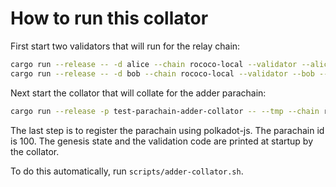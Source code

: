 # How to run this collator

First start two validators that will run for the relay chain:
```sh
cargo run --release -- -d alice --chain rococo-local --validator --alice --port 50551
cargo run --release -- -d bob --chain rococo-local --validator --bob --port 50552
```

Next start the collator that will collate for the adder parachain:
```sh
cargo run --release -p test-parachain-adder-collator -- --tmp --chain rococo-local --port 50553
```

The last step is to register the parachain using polkadot-js. The parachain id is
100. The genesis state and the validation code are printed at startup by the collator.

To do this automatically, run `scripts/adder-collator.sh`.
